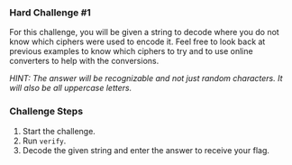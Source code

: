 ### Hard Challenge #1
For this challenge, you will be given a string to decode where you do not know which ciphers were used to encode it. Feel free to look back at previous examples to know which ciphers to try and to use online converters to help with the conversions.

*HINT: The answer will be recognizable and not just random characters. It will also be all uppercase letters.*

### Challenge Steps
1. Start the challenge.
2. Run `verify`.
3. Decode the given string and enter the answer to receive your flag.
